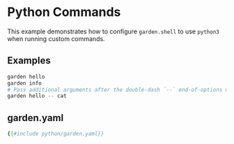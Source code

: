 # Python Commands

This example demonstrates how to configure `garden.shell` to use `python3`
when running custom commands.

## Examples

```bash
garden hello
garden info
# Pass additional arguments after the double-dash `--` end-of-options marker.
garden hello -- cat
```

## garden.yaml

```yaml
{{#include python/garden.yaml}}
```
